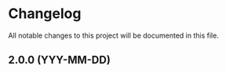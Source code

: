 # Changelog

All notable changes to this project will be documented in this file.

## 2.0.0 (YYY-MM-DD)
